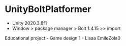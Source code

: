 # UnityBoltPlatformer
- Unity 2020.3.8f1
- Window > package manager > Bolt 1.4.15 >> import

Educational project - Game design 1 - Lisaa
EmileZola0
